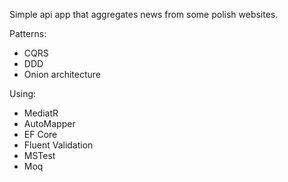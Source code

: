 Simple api app that aggregates news from some polish websites.

Patterns:
- CQRS
- DDD
- Onion architecture

Using:
- MediatR
- AutoMapper
- EF Core
- Fluent Validation
- MSTest
- Moq

